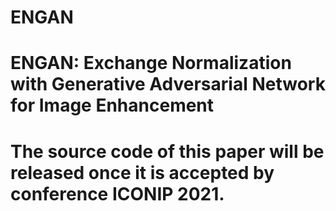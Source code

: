 # ENGAN
# ENGAN: Exchange Normalization with Generative Adversarial Network for Image Enhancement
# The source code of this paper will be released once it is accepted by conference ICONIP 2021.
